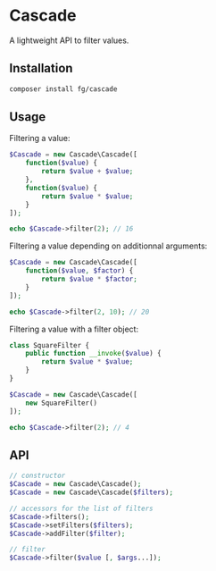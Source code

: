 Cascade
=======

A lightweight API to filter values.

Installation
------------

```sh
composer install fg/cascade
```

Usage
-----

Filtering a value:

```php
$Cascade = new Cascade\Cascade([
	function($value) {
		return $value + $value;
	},
	function($value) {
		return $value * $value;
	}
]);

echo $Cascade->filter(2); // 16
```

Filtering a value depending on additionnal arguments:

```php
$Cascade = new Cascade\Cascade([
	function($value, $factor) {
		return $value * $factor;
	}
]);

echo $Cascade->filter(2, 10); // 20
```

Filtering a value with a filter object:

```php
class SquareFilter {
	public function __invoke($value) {
		return $value * $value;
	}
}

$Cascade = new Cascade\Cascade([
	new SquareFilter()
]);

echo $Cascade->filter(2); // 4
```

API
---

```php
// constructor
$Cascade = new Cascade\Cascade();
$Cascade = new Cascade\Cascade($filters);

// accessors for the list of filters
$Cascade->filters();
$Cascade->setFilters($filters);
$Cascade->addFilter($filter);

// filter
$Cascade->filter($value [, $args...]);
```
